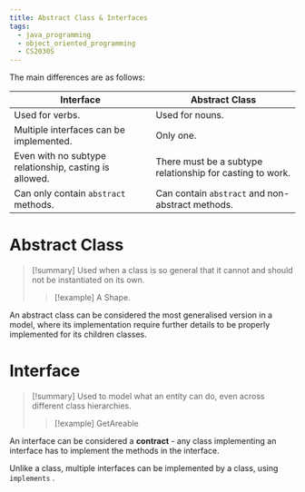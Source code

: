 ```yaml
---
title: Abstract Class & Interfaces
tags:
  - java_programming
  - object_oriented_programming
  - CS2030S
---
```

The main differences are as follows:

| Interface                                              | Abstract Class                                            |
| ------------------------------------------------------ | --------------------------------------------------------- |
| Used for verbs.                                        | Used for nouns.                                           |
| Multiple interfaces can be implemented.                | Only one.                                                 |
| Even with no subtype relationship, casting is allowed. | There must be a subtype relationship for casting to work. |
| Can only contain `abstract` methods.                   | Can contain `abstract` and non-abstract methods.          |

# Abstract Class

> [!summary] Used when a class is so general that it cannot and should not be instantiated on its own.
>  
> > [!example] A Shape.
>  

An abstract class can be considered the most generalised version in a model, where its implementation require further details to be properly implemented for its children classes.
# Interface

> [!summary] Used to model what an entity can do, even across different class hierarchies.
> > [!example] GetAreable

An interface can be considered a **contract** - any class implementing an interface has to implement the methods in the interface.

Unlike a class, multiple interfaces can be implemented by a class, using  `implements` .